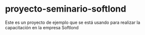 # proyecto-seminario-softlond
Este es un proyecto de ejemplo que se está usando para realizar la capacitación en la empresa Softlond
